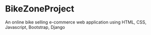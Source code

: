 # BikeZoneProject
An online bike selling e-commerce web application using HTML, CSS, Javascript, Bootstrap, Django


